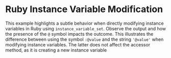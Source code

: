 # Ruby Instance Variable Modification

This example highlights a subtle behavior when directly modifying instance variables in Ruby using `instance_variable_set`.  Observe the output and how the presence of the `@` symbol impacts the outcome.  This illustrates the difference between using the symbol `:@value` and the string `'@value'` when modifying instance variables. The latter does not affect the accessor method, as it is creating a new instance variable